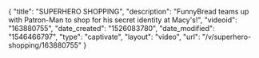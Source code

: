 {
    "title": "SUPERHERO SHOPPING",
    "description": "FunnyBread teams up with Patron-Man to shop for his secret identity at Macy's!",
    "videoid": "163880755",
    "date_created": "1526083780",
    "date_modified": "1546466797",
    "type": "captivate",
    "layout": "video",
    "url": "\/v\/superhero-shopping\/163880755"
}